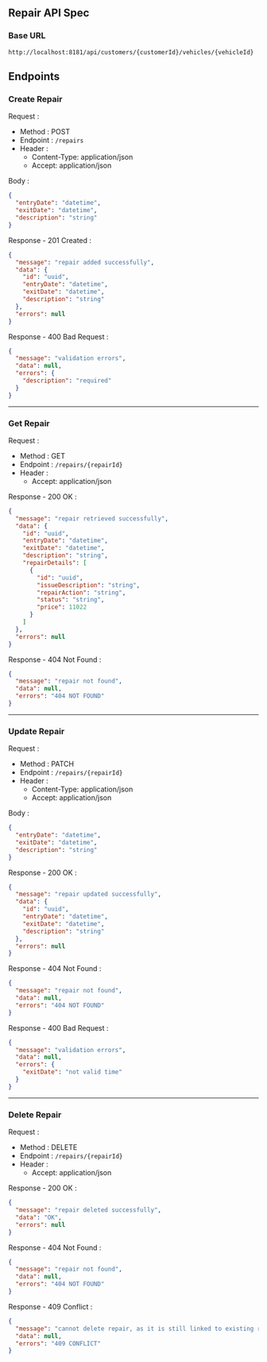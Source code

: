 ## Repair API Spec

### Base URL

`http://localhost:8181/api/customers/{customerId}/vehicles/{vehicleId}`

## Endpoints

### Create Repair

Request :

- Method : POST
- Endpoint : `/repairs`
- Header :
    - Content-Type: application/json
    - Accept: application/json

Body :

```json 
{
  "entryDate": "datetime",
  "exitDate": "datetime",
  "description": "string"
}
```

Response - 201 Created :

```json 
{
  "message": "repair added successfully",
  "data": {
    "id": "uuid",
    "entryDate": "datetime",
    "exitDate": "datetime",
    "description": "string"
  },
  "errors": null
}
```

Response - 400 Bad Request :

```json 
{
  "message": "validation errors",
  "data": null,
  "errors": {
    "description": "required"
  }
}
```

---

### Get Repair

Request :

- Method : GET
- Endpoint : `/repairs/{repairId}`
- Header :
    - Accept: application/json

Response - 200 OK :

```json 
{
  "message": "repair retrieved successfully",
  "data": {
    "id": "uuid",
    "entryDate": "datetime",
    "exitDate": "datetime",
    "description": "string",
    "repairDetails": [
      {
        "id": "uuid",
        "issueDescription": "string",
        "repairAction": "string",
        "status": "string",
        "price": 11022
      }
    ]
  },
  "errors": null
}
```

Response - 404 Not Found :

```json 
{
  "message": "repair not found",
  "data": null,
  "errors": "404 NOT FOUND"
}
```

---

### Update Repair

Request :

- Method : PATCH
- Endpoint : `/repairs/{repairId}`
- Header :
    - Content-Type: application/json
    - Accept: application/json

Body :

```json 
{
  "entryDate": "datetime",
  "exitDate": "datetime",
  "description": "string"
}
```

Response - 200 OK :

```json 
{
  "message": "repair updated successfully",
  "data": {
    "id": "uuid",
    "entryDate": "datetime",
    "exitDate": "datetime",
    "description": "string"
  },
  "errors": null
}
```

Response - 404 Not Found :

```json 
{
  "message": "repair not found",
  "data": null,
  "errors": "404 NOT FOUND"
}
```

Response - 400 Bad Request :

```json 
{
  "message": "validation errors",
  "data": null,
  "errors": {
    "exitDate": "not valid time"
  }
}
```

---

### Delete Repair

Request :

- Method : DELETE
- Endpoint : `/repairs/{repairId}`
- Header :
    - Accept: application/json

Response - 200 OK :

```json
{
  "message": "repair deleted successfully",
  "data": "OK",
  "errors": null
}
```

Response - 404 Not Found :

```json 
{
  "message": "repair not found",
  "data": null,
  "errors": "404 NOT FOUND"
}
```

Response - 409 Conflict :

```json 
{
  "message": "cannot delete repair, as it is still linked to existing repair details.",
  "data": null,
  "errors": "409 CONFLICT"
}
```
